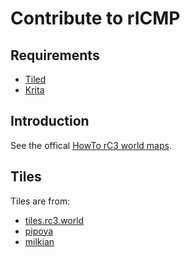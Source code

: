 # Contribute to rICMP

## Requirements

* [Tiled](https://www.mapeditor.org/)
* [Krita](https://krita.org/)

## Introduction

See the offical [HowTo rC3 world maps](https://howto.rc3.world/maps.html).

## Tiles

Tiles are from:

* [tiles.rc3.world](https://tiles.rc3.world/)
* [pipoya](https://pipoya.itch.io/)
* [milkian](https://www.deviantart.com/milkian)
